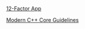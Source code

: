 ---
---
[12-Factor App](https://12factor.net/)

[Modern C++ Core Guidelines](https://isocpp.github.io/CppCoreGuidelines/CppCoreGuidelines)
